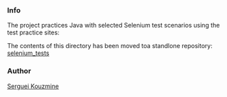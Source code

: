 ### Info

The project practices Java with selected Selenium test scenarios using the test practice sites:

The contents of this directory has been moved toa standlone repository:
[selenium_tests](https://github.com/sergueik/selenium_tests)

### Author
[Serguei Kouzmine](kouzmine_serguei@yahoo.com)

